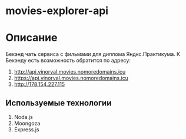 # movies-explorer-api

# Описание
Бекэнд чать сервиса с фильмами для диплома Яндкс.Практикума.
К Бекэнду есть возможность обратится по адресу:
  1. http://api.vinorval.movies.nomoredomains.icu
  2. https://api.vinorval.movies.nomoredomains.icu
  3. http://178.154.227.115

## Используемые технологии
  1. Noda.js
  2. Moongoza
  3. Express.js
